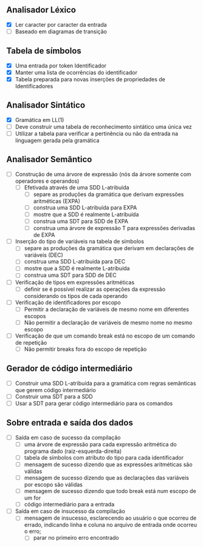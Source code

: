 ## Analisador Léxico

- [X] Ler caracter por caracter da entrada
- [ ] Baseado em diagramas de transição

## Tabela de símbolos

- [X] Uma entrada por token Identificador
- [X] Manter uma lista de ocorrências do identificador
- [X] Tabela preparada para novas inserções de propriedades de Identificadores

## Analisador Sintático

- [X] Gramática em LL(1)
- [ ] Deve construir uma tabela de reconhecimento sintático uma única vez
- [ ] Utilizar a tabela para verificar a pertinência ou não da entrada na linguagem gerada pela gramática

## Analisador Semântico

- [ ] Construção de uma árvore de expressão (nós da árvore somente com operadores e operandos)
    - [ ] Efetivada através de uma SDD L-atribuída
        - [ ] separe as produções da gramática que derivam expressões aritméticas (EXPA)
        - [ ] construa uma SDD L-atribuída para EXPA
        - [ ] mostre que a SDD é realmente L-atribuída
        - [ ] construa uma SDT para SDD de EXPA
        - [ ] construa uma árvore de expressão T para expressões derivadas de EXPA
- [ ] Inserção do tipo de variáveis na tabela de símbolos
    - [ ] separe as produções da gramática que derivam em declarações de variáveis (DEC)
    - [ ] construa uma SDD L-atribuida para DEC
    - [ ] mostre que a SDD é realmente L-atribuída
    - [ ] construa uma SDT para SDD de DEC
- [ ] Verificação de tipos em expressões aritméticas
    - [ ] definir se é possível realizar as operações da expressão considerando os tipos de cada operando
- [ ] Verificação de identificadores por escopo
    - [ ] Permitir a declaração de variáveis de mesmo nome em diferentes escopos
    - [ ] Não permitir a declaração de variáveis de mesmo nome no mesmo escopo
- [ ] Verificação de que um comando break está no escopo de um comando de repetição
    - [ ] Não permitir breaks fora do escopo de repetição

## Gerador de código intermediário

- [ ] Construir uma SDD L-atribuída para a gramática com regras semânticas que gerem código intermediário
- [ ] Construir uma SDT para a SDD
- [ ] Usar a SDT para gerar código intermediário para os comandos

## Sobre entrada e saída dos dados

- [ ] Saída em caso de sucesso da compilação
    - [ ] uma árvore de expressão para cada expressão aritmética do programa dado (raiz-esquerda-direita)
    - [ ] tabela de símbolos com atributo do tipo para cada identificador
    - [ ] mensagem de sucesso dizendo que as expressões aritméticas são válidas
    - [ ] mensagem de sucesso dizendo que as declarações das variáveis por escopo são válidas
    - [ ] mensagem de sucesso dizendo que todo break está num escopo de um for
    - [ ] código intermediário para a entrada
- [ ] Saída em caso de insucesso da compilação
    - [ ] mensagem de insucesso, esclarecendo ao usuário o que ocorreu de errado, indicando linha e coluna no arquivo de entrada onde ocorreu o erro;
        - [ ] parar no primeiro erro encontrado

